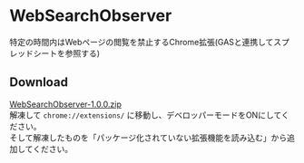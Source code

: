 # WebSearchObserver
特定の時間内はWebページの閲覧を禁止するChrome拡張(GASと連携してスプレッドシートを参照する)  
## Download  
[WebSearchObserver-1.0.0.zip](https://github.com/Smile-NS/WebSearchObserver/raw/master/WebSearchObserver-1.0.0.zip)  
解凍して `chrome://extensions/` に移動し、デベロッパーモードをONにしてください。  
そして解凍したものを「パッケージ化されていない拡張機能を読み込む」から追加してください。
